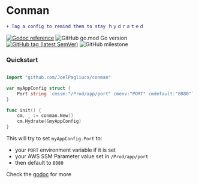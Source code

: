 # Conman
```diff
+ Tag a config to remind them to stay ｈｙｄｒａｔｅｄ
```
[![Godoc reference](https://godoc.org/github.com/JoelPagliuca/conman?status.svg)](http://godoc.org/github.com/JoelPagliuca/conman)
![GitHub go.mod Go version](https://img.shields.io/github/go-mod/go-version/JoelPagliuca/conman)
[![GitHub tag (latest SemVer)](https://img.shields.io/github/v/tag/JoelPagliuca/conman?color=green)](https://github.com/JoelPagliuca/Conman/releases/latest)
![GitHub milestone](https://img.shields.io/github/milestones/progress-percent/JoelPagliuca/conman/2?color=yellow)

### Quickstart
```go

import "github.com/JoelPagliuca/conman"

var myAppConfig struct {
	Port string `cmssm:"/Prod/app/port" cmenv:"PORT" cmdefault:"8080"`
}

func init() {
	cm, _ := conman.New()
	cm.Hydrate(&myAppConfig)
}
```
This will try to set `myAppConfig.Port` to:
* your `PORT` environment variable if it is set
* your AWS SSM Parameter value set in `/Prod/app/port`
* then default to `8080`

Check the [godoc](http://godoc.org/github.com/JoelPagliuca/conman) for more
